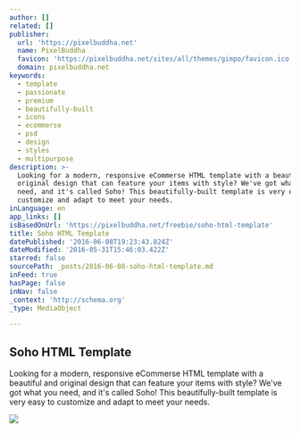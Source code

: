 ```yaml
---
author: []
related: []
publisher:
  url: 'https://pixelbuddha.net'
  name: PixelBuddha
  favicon: 'https://pixelbuddha.net/sites/all/themes/gimpo/favicon.ico'
  domain: pixelbuddha.net
keywords:
  - template
  - passionate
  - premium
  - beautifully-built
  - icons
  - ecommerse
  - psd
  - design
  - styles
  - multipurpose
description: >-
  Looking for a modern, responsive eCommerse HTML template with a beautiful and
  original design that can feature your items with style? We've got what you
  need, and it's called Soho! This beautifully-built template is very easy to
  customize and adapt to meet your needs.
inLanguage: en
app_links: []
isBasedOnUrl: 'https://pixelbuddha.net/freebie/soho-html-template'
title: Soho HTML Template
datePublished: '2016-06-08T19:23:43.824Z'
dateModified: '2016-05-31T15:46:03.422Z'
starred: false
sourcePath: _posts/2016-06-08-soho-html-template.md
inFeed: true
hasPage: false
inNav: false
_context: 'http://schema.org'
_type: MediaObject

---
```

<article style=""><h1>Soho HTML Template</h1><p>Looking for a modern, responsive eCommerse HTML template with a beautiful and original design that can feature your items with style? We've got what you need, and it's called Soho! This beautifully-built template is very easy to customize and adapt to meet your needs.</p><img src="https://pixelbuddha.net/sites/default/files/freebie-slide/freebie-slide-1464607732-1.jpg" /></article>